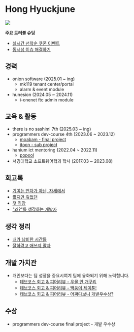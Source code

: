 # Hong Hyuckjune

<a href="https://hongdosan.tistory.com/"><img src="http://img.shields.io/badge/-Tech%20blog-red?style=flat-square&logo=tistory&link=https://hongdosan.tistory.com/"></a>

**주요 트러블 슈팅**
- [실시간 선착순 쿠폰 이벤트](https://hongdosan.tistory.com/376)
- [동시성 이슈 해결하기](https://hongdosan.tistory.com/373)

## 경력
- onion software (2025.01 ~ ing)
   - mk119 tenant center/portal
   - alarm & event module
- hunesion (2024.05 ~ 2024.11)
   - i-onenet ftc admin module

## 교육 & 활동
- there is no sashimi 7th (2025.03 ~ ing)
- programmers dev-course 4th (2023.06 ~ 2023.12)
   - [moabam - final project](https://github.com/team-moabam/moabam-BE)
   - [jtoon - sub project](https://github.com/prgrms-be-devcourse/BE-04-JTOON)
- hanium ict mentoring (2022.04 ~ 2022.11)
   - [popool](https://github.com/Backble/popool)
- 서경대학교 소프트웨어학과 학사 (2017.03 ~ 2023.08)

## 회고록
- [기여는 연차가 아닌, 자세에서](https://hongdosan.tistory.com/410)
- [짧지만 깊었던](https://hongdosan.tistory.com/407)
- [첫 직장](https://hongdosan.tistory.com/388)
- ["왜?"를 생각하는 개발자](https://hongdosan.tistory.com/383)

## 생각 정리
- [내가 낭비한 시간들](https://hongdosan.tistory.com/409)
- [잘하려고 애쓰지 말자](https://hongdosan.tistory.com/408)

## 개발 가치관
- 개인보다는 팀 성장을 중요시여겨 팀에 융화되기 위해 노력합니다.
    - [데브코스 회고 & 피어리뷰 - 우물 안 개구리](https://hongdosan.tistory.com/328)
    - [데브코스 회고 & 피어리뷰 - 백둥이 제이툰!](https://hongdosan.tistory.com/379)
    - [데브코스 회고 & 피어리뷰 - 어쩌다보니 개발우수상?](https://hongdosan.tistory.com/382)

## 수상
- programmers dev-course final project - 개발 우수상
